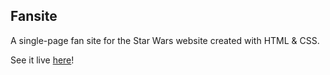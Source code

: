 ## Fansite

A single-page fan site for the Star Wars website created with HTML & CSS.

See it live [here](https://e-a-w.github.io/)!
